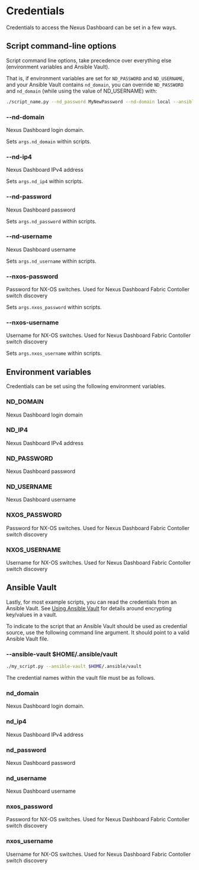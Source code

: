 # Credentials

Credentials to access the Nexus Dashboard can be set in a few ways.

## Script command-line options

Script command line options, take precedence over everything else (environment
variables and Ansible Vault).

That is, if environment variables are set for `ND_PASSWORD` and `ND_USERNAME`,
and your Ansible Vault contains `nd_domain`, you can override `ND_PASSWORD`
and `nd_domain` (while using the value of ND_USERNAME) with:

``` bash title="Override environment variable"
./script_name.py --nd_password MyNewPassword --nd-domain local --ansible-vault $HOME/.ansible/vault
```

### --nd-domain

Nexus Dashboard login domain.

Sets `args.nd_domain` within scripts.

### --nd-ip4

Nexus Dashboard IPv4 address

Sets `args.nd_ip4` within scripts.

### --nd-password

Nexus Dashboard password

Sets `args.nd_password` within scripts.

### --nd-username

Nexus Dashboard username

Sets `args.nd_username` within scripts.

### --nxos-password

Password for NX-OS switches.
Used for Nexus Dashboard Fabric Contoller switch discovery

Sets `args.nxos_password` within scripts.

### --nxos-username

Username for NX-OS switches.
Used for Nexus Dashboard Fabric Contoller switch discovery

Sets `args.nxos_username` within scripts.

## Environment variables

Credentials can be set using the following environment variables.

### ND_DOMAIN

Nexus Dashboard login domain

### ND_IP4

Nexus Dashboard IPv4 address

### ND_PASSWORD

Nexus Dashboard password

### ND_USERNAME

Nexus Dashboard username

### NXOS_PASSWORD

Password for NX-OS switches.
Used for Nexus Dashboard Fabric Contoller switch discovery

### NXOS_USERNAME

Username for NX-OS switches.
Used for Nexus Dashboard Fabric Contoller switch discovery

## Ansible Vault

Lastly, for most example scripts, you can read the credentials from
an Ansible Vault.  See [Using Ansible Vault](using-ansible-vault.md)
for details around encrypting key/values in a vault.

To indicate to the script that an Ansible Vault should be used
as credential source, use the following command line argument.
It should point to a valid Ansible Vault file.

### --ansible-vault $HOME/.ansible/vault

``` bash "Use Ansible Vault as a credential source"
./my_script.py --ansible-vault $HOME/.ansible/vault
```

The credential names within the vault file must be as follows.

### nd_domain

Nexus Dashboard login domain.

### nd_ip4

Nexus Dashboard IPv4 address

### nd_password

Nexus Dashboard password

### nd_username

Nexus Dashboard username

### nxos_password

Password for NX-OS switches.
Used for Nexus Dashboard Fabric Contoller switch discovery

### nxos_username

Username for NX-OS switches.
Used for Nexus Dashboard Fabric Contoller switch discovery
